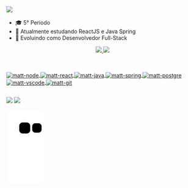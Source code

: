 <div>
<a href="https://git.io/typing-svg"><img src="https://readme-typing-svg.herokuapp.com?font=Calibri&size=30&duration=4000&pause=1500&color=ac21e6&width=450&lines=Oi,+eu+sou+Mateus+Santos.;Seja+bem-vindo!"/></a>
</div>

- 🎓 5° Periodo
- 🌱 Atualmente estudando ReactJS e Java Spring
- 🚀 Evoluindo como Desenvolvedor Full-Stack


<div align="center">
  <a href="https://github.com/mattyonder">
  <img height="180em" src="https://github-readme-stats.vercel.app/api?username=mattyonder&show_icons=false&theme=neon&include_all_commits=true&count_private=true"/>
  <img height="180em" src="https://github-readme-stats.vercel.app/api/top-langs/?username=mattyonder&layout=compact&langs_count=7&theme=neon"/>
</div>

##
<div style="display: inline_block"><br> 
  <img align= "center" alt="matt-node" heigth="30" width="40" src="https://cdn.jsdelivr.net/gh/devicons/devicon/icons/nodejs/nodejs-original.svg" />
  <img align= "center" alt="matt-react" heigth="30" width="40" src="https://cdn.jsdelivr.net/gh/devicons/devicon/icons/react/react-original.svg" />
  <img align= "center" alt="matt-java" heigth="30" width="40" src="https://cdn.jsdelivr.net/gh/devicons/devicon/icons/java/java-original.svg" />
  <img align= "center" alt="matt-spring" heigth="30" width="40" src="https://cdn.jsdelivr.net/gh/devicons/devicon/icons/spring/spring-original.svg" />
  <img align= "center" alt="matt-postgre" heigth="30" width="40" src="https://cdn.jsdelivr.net/gh/devicons/devicon/icons/postgresql/postgresql-plain.svg" />
  <img align= "center" alt="matt-vscode" heigth="30" width="40"src="https://cdn.jsdelivr.net/gh/devicons/devicon/icons/vscode/vscode-original.svg" />
  <img align= "center" alt="matt-git"heigth="40" width="50"src="https://cdn.jsdelivr.net/gh/devicons/devicon/icons/git/git-original.svg" />

</div>

##
<div>
  <a href="https://www.linkedin.com/in/mateussantos-or/" target="_blank"><img src="https://img.shields.io/badge/-LinkedIn-%230077B5?style=for-the-badge&logo=linkedin&logoColor=white" target="_blank"></a> 
  <a href="https://medium.com/@mateussantosor5002" target="_blank"><img src="https://img.shields.io/badge/Medium-12100E?style=for-the-badge&logo=medium&logoColor=white" target="_blank"></a>

</div>

![Snake animation](https://github.com/mattyonder/mattyonder/blob/output/github-contribution-grid-snake.svg)


